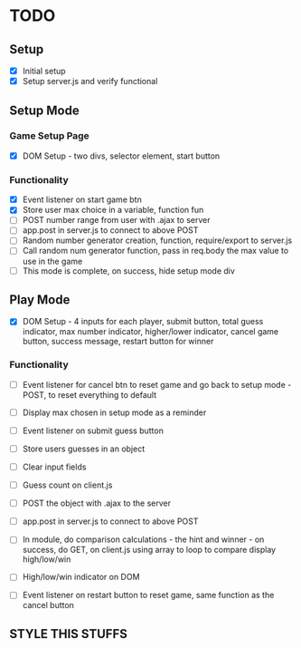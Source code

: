 # TODO
## Setup
- [x] Initial setup
- [x] Setup server.js and verify functional

## Setup Mode
### Game Setup Page
- [x] DOM Setup - two divs, selector element, start button
### Functionality
- [X] Event listener on start game btn
- [X] Store user max choice in a variable, function fun
- [ ] POST number range from user with .ajax to server
- [ ] app.post in server.js to connect to above POST
- [ ] Random number generator creation, function, require/export to server.js
- [ ] Call random num generator function, pass in req.body the max value to use in the game
- [ ] This mode is complete, on success, hide setup mode div

## Play Mode
- [X] DOM Setup - 4 inputs for each player, submit button, total guess indicator, max number indicator, higher/lower indicator, cancel game button, success message, restart button for winner
### Functionality
- [ ] Event listener for cancel btn to reset game and go back to setup mode - POST, to reset everything to default
- [ ] Display max chosen in setup mode as a reminder
- [ ] Event listener on submit guess button
- [ ] Store users guesses in an object
- [ ] Clear input fields
- [ ] Guess count on client.js
- [ ] POST the object with .ajax to the server
- [ ] app.post in server.js to connect to above POST
- [ ] In module, do comparison calculations  - the hint and winner - on success, do GET, on client.js using array to loop to compare display high/low/win
- [ ] High/low/win indicator on DOM
- [ ] Event listener on restart button to reset game, same function as the cancel button 



## STYLE THIS STUFFS